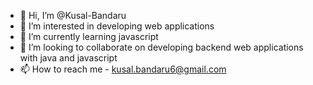 - 👋 Hi, I’m @Kusal-Bandaru
- 👀 I’m interested in developing web applications
- 🌱 I’m currently learning javascript
- 💞️ I’m looking to collaborate on developing backend web applications with java and javascript
- 📫 How to reach me - kusal.bandaru6@gmail.com

<!---
Kusal-Bandaru/Kusal-Bandaru is a ✨ special ✨ repository because its `README.md` (this file) appears on your GitHub profile.
You can click the Preview link to take a look at your changes.
--->
